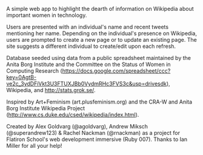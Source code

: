 A simple web app to highlight the dearth of information on Wikipedia about important women in technology.

Users are presented with an individual's name and recent tweets mentioning her name. Depending on the individual's presence on Wikipedia, users are prompted to create a new page or to update an existing page. The site suggests a different individual to create/edit upon each refresh.

Database seeded using data from a public spreadsheet maintained by the Anita Borg Institute and the Committee on the Status of Women in Computing Research (https://docs.google.com/spreadsheet/ccc?key=0AgtB-ve2c_3ydDFiVkt3U3FTUXJBb0VydmRHc3FVS3c&usp=drivesdk), Wikipedia, and http://stats.grok.se/.

Inspired by Art+Feminism (art.plusfeminism.org) and the CRA-W and Anita Borg Institute Wikipedia Project (http://www.cs.duke.edu/csed/wikipedia/index.html).

Created by Alex Goldvarg (@agoldvarg), Andrew Miksch (@superandrew123) & Rachel Nackman (@rnackman) as a project for Flatiron School's web development immersive (Ruby 007). Thanks to Ian Miller for all your help!
